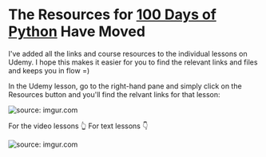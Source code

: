 # The Resources for [100 Days of Python](https://100daysofpython.dev) Have Moved

I've added all the links and course resources to the individual lessons on Udemy. I hope this makes it easier for you to find the relevant links and files and keeps you in flow =) 

In the Udemy lesson, go to the right-hand pane and simply click on the Resources button and you'll find the relvant links for that lesson:

<img src="https://i.imgur.com/46WfNQ0.png" title="source: imgur.com" />


For the video lessons 👆
For text lessons 👇

<img src="https://i.imgur.com/isXF4Iy.png" title="source: imgur.com" />

